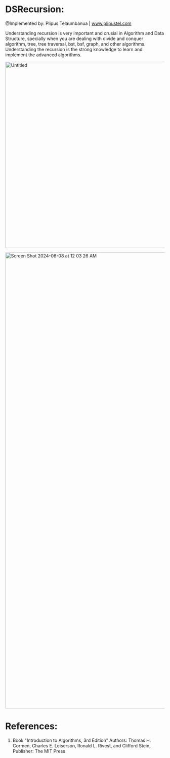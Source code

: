 # DSRecursion:
@Implemented by: Plipus Telaumbanua | <a href="www.plipustel.com" target="_blank">www.plipustel.com</a> <p>
 Understanding recursion is very important and crusial in Algorithm and Data Structure, specially when you are dealing with divide and conquer algorithm, tree, tree traversal, bst, bsf, graph, and other algorithms. Understanding the recursion is the strong knowledge to learn and implement the advanced algorithms.<p>
 <p>
  <img width="588" alt="Untitled" src="https://github.com/plipustel/DSRecursion/assets/11747796/10d915cb-cb7f-4fb7-826e-00f53f83fee5">

<img width="1440" alt="Screen Shot 2024-06-08 at 12 03 26 AM" src="https://github.com/plipustel/DSRecursion/assets/11747796/e49fa9c7-3ae0-42ba-91d8-a816b88a18c0"><p>
# References:
1) Book "Introduction to Algorithms, 3rd Edition" Authors: Thomas H. Cormen, Charles E. Leiserson, Ronald L. Rivest, and Clifford Stein, Publisher: The MIT Press
